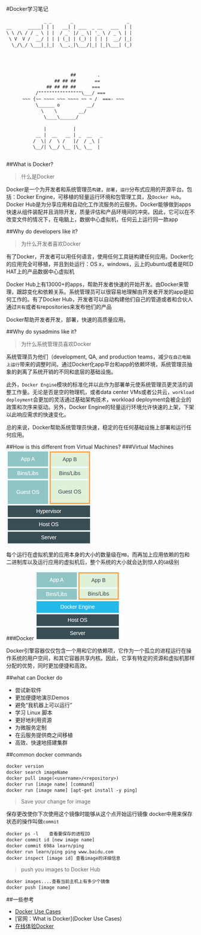 #Docker学习笔记
```language
              _ _       _                    _
__      _____| | |   __| | ___  _ __   ___  | |
\ \ /\ / / _ \ | |  / _` |/ _ \| '_ \ / _ \ | |
 \ V  V /  __/ | | | (_| | (_) | | | |  __/ |_|
  \_/\_/ \___|_|_|  \__,_|\___/|_| |_|\___| (_)
                                              
 
 
 
                        ##        .
                  ## ## ##       ==
               ## ## ## ##      ===
           /""""""""""""""""\___/ ===
      ~~~ {~~ ~~~~ ~~~ ~~~~ ~~ ~ /  ===- ~~~
           \______ o          __/
             \    \        __/
              \____\______/
 
              |          |
           __ |  __   __ | _  __   _
          /  \| /  \ /   |/  / _\ |
          \__/| \__/ \__ |\_ \__  |
 
```
##What is Docker?
>什么是Docker

Docker是一个为开发者和系统管理员`构建`，`部署`，`运行`分布式应用的开源平台。包括：Docker Engine，可移植的轻量运行环境和包管理工具，及`Docker Hub`。Docker Hub是为分享应用和自动化工作流服务的云服务。Docker能够做到apps快速从组件装配并且消除开发，质量评估和产品环境间的冲突。因此，它可以在不改变文件的情况下，在电脑上，数据中心虚拟机，任何云上运行同一款app

##Why do developers like it?
>为什么开发者喜欢Docker

有了Docker，开发者可以用任何语言，使用任何工具链构建任何应用。Docker化的应用完全可移植，并且到处运行：OS x，windows，云上的ubuntu或者是RED HAT上的产品数据中心虚拟机

Docker Hub上有13000+的apps，帮助开发者快速的开始开发。由Docker来管理，跟踪变化和依赖关系。系统管理员可以很容易地理解由开发者开发的app是如何工作的。有了Docker Hub，开发者可以自动构建他们自己的管道或者和合伙人通过`共有`或者`有`repositories来发布他们的产品

Docker帮助开发者开发，部署，快速的高质量应用。

##Why do sysadmins like it?
>为什么系统管理员喜欢Docker

系统管理员为他们（development, QA, and production teams，减少`在自己电脑上运行`带来的调整时间。通过Docker化app平台和app的依赖环境，系统管理员抽象的剥离了系统开销的不同和底层的基础设施。

此外，`Docker Engine`模块的标准化并以此作为部署单元使系统管理员更灵活的调整工作量。无论是否是空的物理机，或者data center VMs或者公共云，`workload deployment`会更加的灵活通过基础架构技术，workload deployment会被企业的政策和次序来驱动。另外，Docker Engine的轻量运行环境允许快速的上架，下架以此响应需求的快速变化。

总的来说，Docker帮助系统管理员快速，稳定的在任何基础设施上部署和运行任何应用。

##How is this different from Virtual Machines?
###Virtual Machines
![](img/2015-05-11-intro-1.png)

每个运行在虚拟机里的应用本身的大小的数量级在`MB`，而再加上应用依赖的包和二进制库以及运行应用的虚拟机后，整个系统的大小就会达到惊人的`GB`级别

###Docker
![](img/2015-05-11-intro-2.png)

Docker引擎容器仅仅包含一个用和它的依赖项，它作为一个孤立的进程运行在操作系统的用户空间，和其它容器共享内核。因此，它享有特定的资源和虚拟机那样分配的优势，同时更加便捷和高效。

##what can Docker do
* 尝试新软件
* 更加便捷地演示Demos
* 避免“我机器上可以运行”
* 学习 Linux 脚本
* 更好地利用资源
* 为微服务定制
* 在云服务提供商之间移植
* 高效、快速地搭建集群

##common docker commands

```shell
docker version
docker search imageName
docker pull image(<username>/<repository>)
docker run [image name] [command]
docker run [image name] [apt-get install -y ping]
```

>Save your change for image

保存更改使你下次使用这个镜像时能够从这个点开始运行镜像
docker中用来保存状态的操作叫做`commit`
```shell
docker ps -l    查看要保存的进程ID
docker commit id [new image name]
docker commit 698a learn/ping
docker run learn/ping ping www.baidu.com
docker inspect [image id] 查看image的详细信息
```

>push you images to Docker Hub

```language
docker images....查看当前主机上有多少个镜像
docker push [image name]
```

##一些参考
* [Docker Use Cases](http://rominirani.com/2015/04/09/docker-use-cases/)
* [官网：What is Docker](Docker Use Cases)
* [在线体验Docker](https://www.docker.com/tryit/)